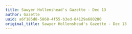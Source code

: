 ```yaml
---
title: Sawyer Hollenshead's Gazette - Dec 13
author: Gazette
uuid: a6f185d8-5868-4f55-b3ed-84129a680280
original_title: Sawyer Hollenshead's Gazette - Dec 13
---
```


